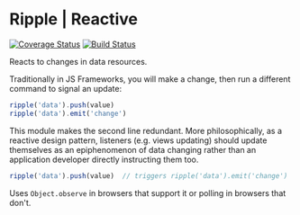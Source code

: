 # Ripple | Reactive
[![Coverage Status](https://coveralls.io/repos/rijs/reactive/badge.svg?branch=master&service=github)](https://coveralls.io/github/rijs/reactive?branch=master)
[![Build Status](https://travis-ci.org/rijs/reactive.svg)](https://travis-ci.org/rijs/reactive)

Reacts to changes in data resources. 

Traditionally in JS Frameworks, you will make a change, then run a different command to signal an update:

```js
ripple('data').push(value)
ripple('data').emit('change')
```

This module makes the second line redundant. More philosophically, as a reactive design pattern, listeners (e.g. views updating) should update themselves as an epiphenomenon of data changing rather than an application developer directly instructing them too. 

```js
ripple('data').push(value)  // triggers ripple('data').emit('change')
```

Uses `Object.observe` in browsers that support it or polling in browsers that don't.